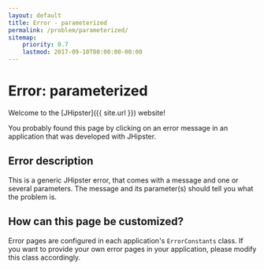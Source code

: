 ```yaml
---
layout: default
title: Error - parameterized
permalink: /problem/parameterized/
sitemap:
    priority: 0.7
    lastmod: 2017-09-10T00:00:00-00:00
---
```


# <i class="fa fa-warning"></i> Error: parameterized

Welcome to the [JHipster]({{ site.url }}) website!

You probably found this page by clicking on an error message in an application that was developed with JHipster.

## Error description

This is a generic JHipster error, that comes with a message and one or several parameters. The message and its parameter(s) should tell you what the problem is.

## How can this page be customized?

Error pages are configured in each application's `ErrorConstants` class. If you want to provide your own error pages in your application, please modify this class accordingly.

<br><br><br><br><br><br><br><br><br><br><br><br><br>

